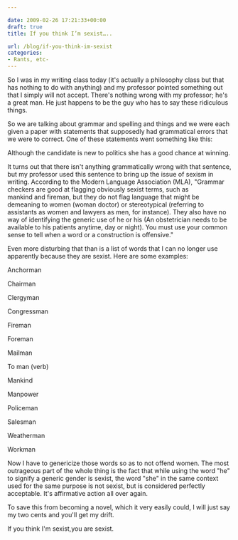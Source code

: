 ```yaml
---

date: 2009-02-26 17:21:33+00:00
draft: true
title: If you think I’m sexist…..

url: /blog/if-you-think-im-sexist
categories:
- Rants, etc-
---
```


So I was in my writing class today (it's actually a philosophy class but that has nothing to do with anything) and my professor pointed something out that I simply will not accept. There's nothing wrong with my professor; he's a great man. He just happens to be the guy who has to say these ridiculous things.




So we are talking about grammar and spelling and things and we were each given a paper with statements that supposedly had grammatical errors that we were to correct. One of these statements went something like this:




Although the candidate is new to politics she has a good chance at winning.




It turns out that there isn't anything grammatically wrong with that sentence, but my professor used this sentence to bring up the issue of sexism in writing. According to the Modern Language Association (MLA), "Grammar checkers are good at flagging obviously sexist terms, such as mankind and fireman, but they do not flag language that might be demeaning to women (woman doctor) or stereotypical (referring to assistants as women and lawyers as men, for instance). They also have no way of identifying the generic use of he or his (An obstetrician needs to be available to his patients anytime, day or night). You must use your common sense to tell when a word or a construction is offensive."




Even more disturbing that than is a list of words that I can no longer use apparently because they are sexist. Here are some examples:




Anchorman




Chairman




Clergyman




Congressman




Fireman




Foreman




Mailman




To man (verb)




Mankind




Manpower




Policeman




Salesman




Weatherman




Workman




Now I have to genericize those words so as to not offend women. The most outrageous part of the whole thing is the fact that while using the word "he" to signify a generic gender is sexist, the word "she" in the same context used for the same purpose is not sexist, but is considered perfectly acceptable. It's affirmative action all over again. 




To save this from becoming a novel, which it very easily could, I will just say my two cents and you'll get my drift.




If you think I'm sexist,you are sexist. 
